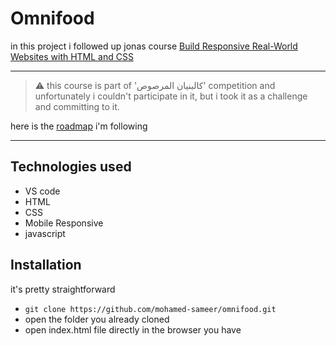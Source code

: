 # Omnifood

in this project i followed up jonas course [Build Responsive Real-World Websites with HTML and CSS
](https://www.udemy.com/course/design-and-develop-a-killer-website-with-html5-and-css3/)

---

> ⚠️ this course is part of 'كالبنيان المرصوص' competition and unfortunately i couldn't participate in it, but i took it as a challenge and committing to it.

here is the [roadmap](https://docs.google.com/document/u/0/d/1Y6yScW88oaN5jHgcyo6PrCcGKL8STSD5nDrziFqpR4A/mobilebasic) i'm following

---

## Technologies used

- VS code
- HTML
- CSS
- Mobile Responsive
- javascript

## Installation
it's pretty straightforward

- `git clone https://github.com/mohamed-sameer/omnifood.git`
- open the folder you already cloned
- open index.html file directly in the browser you have
